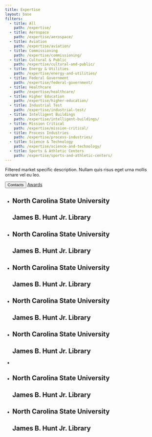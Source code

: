 ```yaml
---
title: Expertise
layout: base
filters:
  - title: All
    path: /expertise/
  - title: Aerospace
    path: /expertise/aerospace/
  - title: Aviation
    path: /expertise/aviation/
  - title: Commissioning
    path: /expertise/commissioning/
  - title: Cultural & Public
    path: /expertise/cultural-and-public/
  - title: Energy & Utilities
    path: /expertise/energy-and-utilities/
  - title: Federal Government
    path: /expertise/federal-government/
  - title: Healthcare
    path: /expertise/healthcare/
  - title: Higher Education
    path: /expertise/higher-education/
  - title: Industrial Test
    path: /expertise/industrial-test/
  - title: Intelligent Buildings
    path: /expertise/intelligent-buildings/
  - title: Mission Critical
    path: /expertise/mission-critical/
  - title: Process Industries
    path: /expertise/process-industries/
  - title: Science & Technology
    path: /expertise/science-and-technology/
  - title: Sports & Athletic Centers
    path: /expertise/sports-and-athletic-centers/
---
```

<div class="masonry-grid">
  <div class="masonry-sizer"></div>
  <div class="masonry-item page-description">
    <p>Filtered market specific description. Nullam quis risus eget urna mollis ornare vel eu leo.</p>
    <div class="buttons">
      <button class="contacts-open corner-button">Contacts<i></i></button>
      <a class="corner-button" href="/awards/">Awards<i></i></a>
    </div>
  </div>
  <ul class="semantic-only-list">
    <li class="masonry-item">
      <article class="project-module -wide">
        <div class="thumb-wrap">
          <div class="thumb" style="background-image: url('');"></div>
        </div>
        <div class="title">
          <h1>North Carolina State University</h1>
          <h2>James B. Hunt Jr. Library</h2>
        </div>
      </article>
    </li>
    <li class="masonry-item">
      <article class="project-module -wide">
        <div class="thumb-wrap">
          <div class="thumb" style="background-image: url('');"></div>
        </div>
        <div class="title">
          <h1>North Carolina State University</h1>
          <h2>James B. Hunt Jr. Library</h2>
        </div>
      </article>
    </li>
    <li class="masonry-item">
      <article class="project-module -wide">
        <div class="thumb-wrap">
          <div class="thumb" style="background-image: url('');"></div>
        </div>
        <div class="title">
          <h1>North Carolina State University</h1>
          <h2>James B. Hunt Jr. Library</h2>
        </div>
      </article>
    </li>
    <li class="masonry-item">
      <article class="project-module -tall">
        <div class="thumb-wrap">
          <div class="thumb" style="background-image: url('');"></div>
        </div>
        <div class="title">
          <h1>North Carolina State University</h1>
          <h2>James B. Hunt Jr. Library</h2>
        </div>
      </article>
    </li>
    <li class="masonry-item">
      <article class="project-module -wide">
        <div class="thumb-wrap">
          <div class="thumb" style="background-image: url('');"></div>
        </div>
        <div class="title">
          <h1>North Carolina State University</h1>
          <h2>James B. Hunt Jr. Library</h2>
        </div>
      </article>
    </li>
    <li class="masonry-item">
      <article class="stat-module">
      </article>
    </li>
    <li class="masonry-item">
      <article class="project-module -wide">
        <div class="thumb-wrap">
          <div class="thumb" style="background-image: url('');"></div>
        </div>
        <div class="title">
          <h1>North Carolina State University</h1>
          <h2>James B. Hunt Jr. Library</h2>
        </div>
      </article>
    </li>
    <li class="masonry-item">
      <article class="project-module -tall">
        <div class="thumb-wrap">
          <div class="thumb" style="background-image: url('');"></div>
        </div>
        <div class="title">
          <h1>North Carolina State University</h1>
          <h2>James B. Hunt Jr. Library</h2>
        </div>
      </article>
    </li>
  </ul>
</div>